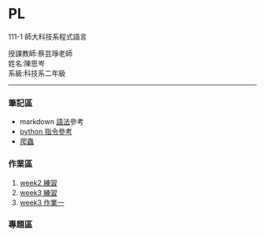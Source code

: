 # PL
111-1 師大科技系程式語言
<div>授課教師:蔡芸琤老師</div>
<div>姓名:陳思岑</div>
<div>系級:科技系二年級</div>

<hr></hr>

<h3>筆記區</h3>
<ul>
  <li>markdown <a href="https://www.w3schools.com/html/default.asp">語法</a>參考</li>
  <li><a href="https://www.geeksforgeeks.org/python-programming-language/">python 指令參考</a></li>
  <li><a href="https://leemeng.tw/practical-pandas-tutorial-for-aspiring-data-scientists.html">爬蟲</a></li>
</ul>

<h3>作業區</h3>
<ol>
  <li><a href="https://github.com/ssutsen/PL/blob/main/week2.ipynb">
        week2 練習</a>
  </li>
  <li><a href="https://github.com/ssutsen/PL/blob/main/week3.ipynb">
        week3 練習</a></li>
  <li><a href="https://github.com/ssutsen/PL/blob/main/w3-hw.ipynb">
        week3 作業一</a></li>
</ol>

<h3>專題區</h3>